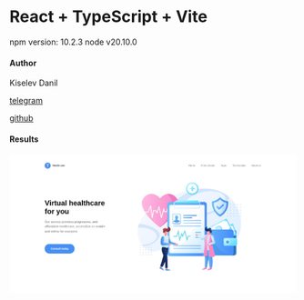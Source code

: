 # React + TypeScript + Vite
npm version: 10.2.3
node v20.10.0
#### Author
Kiselev Danil

[telegram](https://t.me/danilKiselev2855)

[github](https://github.com/kiselev-danil)

#### Results
![image](https://github.com/kiselev-danil/mobile_lab_4_react/blob/master/ReactPreview.jpeg)
